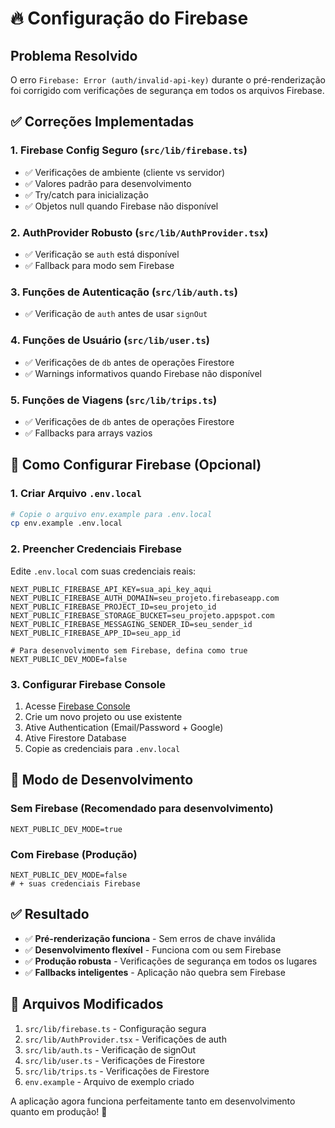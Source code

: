 # 🔥 Configuração do Firebase

## Problema Resolvido

O erro `Firebase: Error (auth/invalid-api-key)` durante o pré-renderização foi corrigido com verificações de segurança em todos os arquivos Firebase.

## ✅ Correções Implementadas

### 1. **Firebase Config Seguro** (`src/lib/firebase.ts`)

- ✅ Verificações de ambiente (cliente vs servidor)
- ✅ Valores padrão para desenvolvimento
- ✅ Try/catch para inicialização
- ✅ Objetos null quando Firebase não disponível

### 2. **AuthProvider Robusto** (`src/lib/AuthProvider.tsx`)

- ✅ Verificação se `auth` está disponível
- ✅ Fallback para modo sem Firebase

### 3. **Funções de Autenticação** (`src/lib/auth.ts`)

- ✅ Verificação de `auth` antes de usar `signOut`

### 4. **Funções de Usuário** (`src/lib/user.ts`)

- ✅ Verificações de `db` antes de operações Firestore
- ✅ Warnings informativos quando Firebase não disponível

### 5. **Funções de Viagens** (`src/lib/trips.ts`)

- ✅ Verificações de `db` antes de operações Firestore
- ✅ Fallbacks para arrays vazios

## 🚀 Como Configurar Firebase (Opcional)

### 1. Criar Arquivo `.env.local`

```bash
# Copie o arquivo env.example para .env.local
cp env.example .env.local
```

### 2. Preencher Credenciais Firebase

Edite `.env.local` com suas credenciais reais:

```env
NEXT_PUBLIC_FIREBASE_API_KEY=sua_api_key_aqui
NEXT_PUBLIC_FIREBASE_AUTH_DOMAIN=seu_projeto.firebaseapp.com
NEXT_PUBLIC_FIREBASE_PROJECT_ID=seu_projeto_id
NEXT_PUBLIC_FIREBASE_STORAGE_BUCKET=seu_projeto.appspot.com
NEXT_PUBLIC_FIREBASE_MESSAGING_SENDER_ID=seu_sender_id
NEXT_PUBLIC_FIREBASE_APP_ID=seu_app_id

# Para desenvolvimento sem Firebase, defina como true
NEXT_PUBLIC_DEV_MODE=false
```

### 3. Configurar Firebase Console

1. Acesse [Firebase Console](https://console.firebase.google.com)
2. Crie um novo projeto ou use existente
3. Ative Authentication (Email/Password + Google)
4. Ative Firestore Database
5. Copie as credenciais para `.env.local`

## 🎯 Modo de Desenvolvimento

### Sem Firebase (Recomendado para desenvolvimento)

```env
NEXT_PUBLIC_DEV_MODE=true
```

### Com Firebase (Produção)

```env
NEXT_PUBLIC_DEV_MODE=false
# + suas credenciais Firebase
```

## ✅ Resultado

- ✅ **Pré-renderização funciona** - Sem erros de chave inválida
- ✅ **Desenvolvimento flexível** - Funciona com ou sem Firebase
- ✅ **Produção robusta** - Verificações de segurança em todos os lugares
- ✅ **Fallbacks inteligentes** - Aplicação não quebra sem Firebase

## 🔧 Arquivos Modificados

1. `src/lib/firebase.ts` - Configuração segura
2. `src/lib/AuthProvider.tsx` - Verificações de auth
3. `src/lib/auth.ts` - Verificação de signOut
4. `src/lib/user.ts` - Verificações de Firestore
5. `src/lib/trips.ts` - Verificações de Firestore
6. `env.example` - Arquivo de exemplo criado

A aplicação agora funciona perfeitamente tanto em desenvolvimento quanto em produção! 🎉
